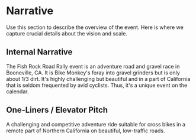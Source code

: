 # Narrative

Use this section to describe the overview of the event. Here is where we capture crucial details about the vision and scale.

## Internal Narrative

The Fish Rock Road Rally event is an adventure road and gravel race in Booneville, CA. It is Bike Monkey's foray into gravel grinders but is only about 1/3 dirt. It's highly challenging but beautiful and in a part of California that is seldom frequented by avid cyclists. Thus, it's a unique event on the calendar.


## One-Liners / Elevator Pitch

A challenging and competitive adventure ride suitable for cross bikes in a remote part of Northern California on beautiful, low-traffic roads.